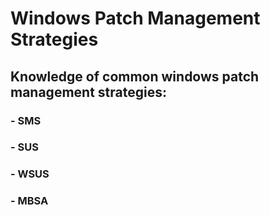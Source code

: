 # Windows Patch Management Strategies

## Knowledge of common windows patch management strategies:
### - SMS
### - SUS
### - WSUS
### - MBSA
